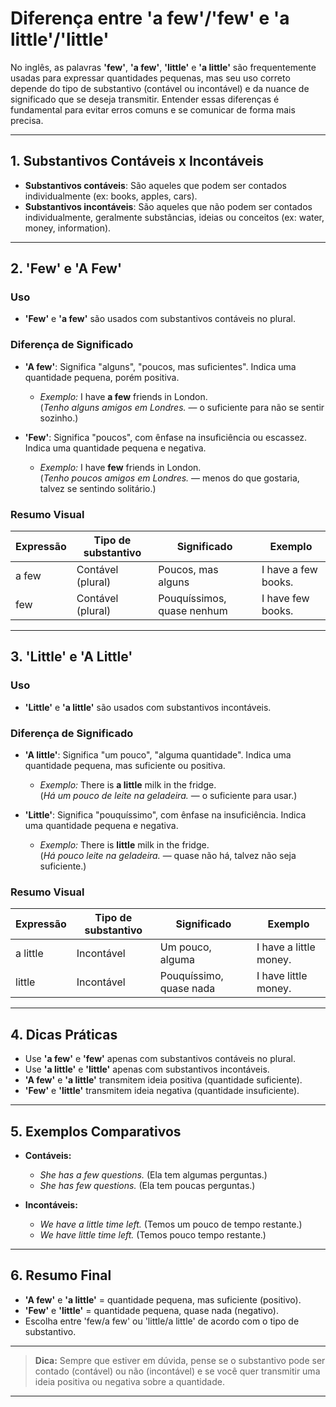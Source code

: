 
# Diferença entre 'a few'/'few' e 'a little'/'little'

No inglês, as palavras **'few'**, **'a few'**, **'little'** e **'a little'** são frequentemente usadas para expressar quantidades pequenas, mas seu uso correto depende do tipo de substantivo (contável ou incontável) e da nuance de significado que se deseja transmitir. Entender essas diferenças é fundamental para evitar erros comuns e se comunicar de forma mais precisa.

---

## 1. Substantivos Contáveis x Incontáveis

- **Substantivos contáveis**: São aqueles que podem ser contados individualmente (ex: books, apples, cars).
- **Substantivos incontáveis**: São aqueles que não podem ser contados individualmente, geralmente substâncias, ideias ou conceitos (ex: water, money, information).

---

## 2. 'Few' e 'A Few'

### Uso

- **'Few'** e **'a few'** são usados com substantivos contáveis no plural.

### Diferença de Significado

- **'A few'**: Significa "alguns", "poucos, mas suficientes". Indica uma quantidade pequena, porém positiva.
  - *Exemplo:* I have **a few** friends in London.  
    (*Tenho alguns amigos em Londres.* — o suficiente para não se sentir sozinho.)

- **'Few'**: Significa "poucos", com ênfase na insuficiência ou escassez. Indica uma quantidade pequena e negativa.
  - *Exemplo:* I have **few** friends in London.  
    (*Tenho poucos amigos em Londres.* — menos do que gostaria, talvez se sentindo solitário.)

### Resumo Visual

| Expressão   | Tipo de substantivo | Significado         | Exemplo                                 |
|-------------|---------------------|---------------------|-----------------------------------------|
| a few       | Contável (plural)   | Poucos, mas alguns  | I have a few books.                     |
| few         | Contável (plural)   | Pouquíssimos, quase nenhum | I have few books.                |

---

## 3. 'Little' e 'A Little'

### Uso

- **'Little'** e **'a little'** são usados com substantivos incontáveis.

### Diferença de Significado

- **'A little'**: Significa "um pouco", "alguma quantidade". Indica uma quantidade pequena, mas suficiente ou positiva.
  - *Exemplo:* There is **a little** milk in the fridge.  
    (*Há um pouco de leite na geladeira.* — o suficiente para usar.)

- **'Little'**: Significa "pouquíssimo", com ênfase na insuficiência. Indica uma quantidade pequena e negativa.
  - *Exemplo:* There is **little** milk in the fridge.  
    (*Há pouco leite na geladeira.* — quase não há, talvez não seja suficiente.)

### Resumo Visual

| Expressão   | Tipo de substantivo | Significado         | Exemplo                                 |
|-------------|---------------------|---------------------|-----------------------------------------|
| a little    | Incontável          | Um pouco, alguma    | I have a little money.                  |
| little      | Incontável          | Pouquíssimo, quase nada | I have little money.               |

---

## 4. Dicas Práticas

- Use **'a few'** e **'few'** apenas com substantivos contáveis no plural.
- Use **'a little'** e **'little'** apenas com substantivos incontáveis.
- **'A few'** e **'a little'** transmitem ideia positiva (quantidade suficiente).
- **'Few'** e **'little'** transmitem ideia negativa (quantidade insuficiente).

---

## 5. Exemplos Comparativos

- **Contáveis:**
  - *She has a few questions.* (Ela tem algumas perguntas.)
  - *She has few questions.* (Ela tem poucas perguntas.)

- **Incontáveis:**
  - *We have a little time left.* (Temos um pouco de tempo restante.)
  - *We have little time left.* (Temos pouco tempo restante.)

---

## 6. Resumo Final

- **'A few'** e **'a little'** = quantidade pequena, mas suficiente (positivo).
- **'Few'** e **'little'** = quantidade pequena, quase nada (negativo).
- Escolha entre 'few/a few' ou 'little/a little' de acordo com o tipo de substantivo.

---

> **Dica:** Sempre que estiver em dúvida, pense se o substantivo pode ser contado (contável) ou não (incontável) e se você quer transmitir uma ideia positiva ou negativa sobre a quantidade.

---
```
